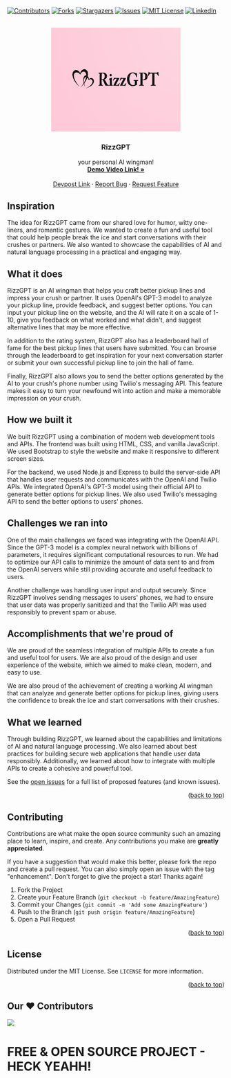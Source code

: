 


<!-- PROJECT SHIELDS -->
<!--
*** I'm using markdown "reference style" links for readability.
*** Reference links are enclosed in brackets [ ] instead of parentheses ( ).
*** See the bottom of this document for the declaration of the reference variables
*** for contributors-url, forks-url, etc. This is an optional, concise syntax you may use.
*** https://www.markdownguide.org/basic-syntax/#reference-style-links
-->
[![Contributors][contributors-shield]][contributors-url]
[![Forks][forks-shield]][forks-url]
[![Stargazers][stars-shield]][stars-url]
[![Issues][issues-shield]][issues-url]
[![MIT License][license-shield]][license-url]
[![LinkedIn][linkedin-shield]][linkedin-url]



<!-- PROJECT LOGO -->
<br />
<div align="center">
  <a href="https://github.com/Dru-O7/RizzGPT/">
    <img src="public/img/logo.png" alt="Logo" width="300" height="240">
  </a>

<h3 align="center">RizzGPT</h3>

  <p align="center">
    your personal AI wingman!
    <br />
    <a href="https://www.youtube.com/watch?v=3ZCMxn9KC8w"><strong>Demo Video Link! »</strong></a>
    <br />
    <br />
    <a href="https://devpost.com/software/rizzgpt">Devpost Link</a>
    ·
    <a href="https://github.com/Dru-O7/RizzGPT/issues">Report Bug</a>
    ·
    <a href="https://github.com/Dru-O7/RizzGPT/issues">Request Feature</a>
  </p>
</div>






## Inspiration
The idea for RizzGPT came from our shared love for humor, witty one-liners, and romantic gestures. We wanted to create a fun and useful tool that could help people break the ice and start conversations with their crushes or partners. We also wanted to showcase the capabilities of AI and natural language processing in a practical and engaging way.

## What it does
RizzGPT is an AI wingman that helps you craft better pickup lines and impress your crush or partner. It uses OpenAI's GPT-3 model to analyze your pickup line, provide feedback, and suggest better options. You can input your pickup line on the website, and the AI will rate it on a scale of 1-10, give you feedback on what worked and what didn't, and suggest alternative lines that may be more effective.

In addition to the rating system, RizzGPT also has a leaderboard hall of fame for the best pickup lines that users have submitted. You can browse through the leaderboard to get inspiration for your next conversation starter or submit your own successful pickup line to join the hall of fame.

Finally, RizzGPT also allows you to send the better options generated by the AI to your crush's phone number using Twilio's messaging API. This feature makes it easy to turn your newfound wit into action and make a memorable impression on your crush.

## How we built it
We built RizzGPT using a combination of modern web development tools and APIs. The frontend was built using HTML, CSS, and vanilla JavaScript. We used Bootstrap to style the website and make it responsive to different screen sizes.

For the backend, we used Node.js and Express to build the server-side API that handles user requests and communicates with the OpenAI and Twilio APIs. We integrated OpenAI's GPT-3 model using their official API to generate better options for pickup lines. We also used Twilio's messaging API to send the better options to users' phones.

## Challenges we ran into
One of the main challenges we faced was integrating with the OpenAI API. Since the GPT-3 model is a complex neural network with billions of parameters, it requires significant computational resources to run. We had to optimize our API calls to minimize the amount of data sent to and from the OpenAI servers while still providing accurate and useful feedback to users.

Another challenge was handling user input and output securely. Since RizzGPT involves sending messages to users' phones, we had to ensure that user data was properly sanitized and that the Twilio API was used responsibly to prevent spam or abuse.

## Accomplishments that we're proud of
We are proud of the seamless integration of multiple APIs to create a fun and useful tool for users. We are also proud of the design and user experience of the website, which we aimed to make clean, modern, and easy to use.

We are also proud of the achievement of creating a working AI wingman that can analyze and generate better options for pickup lines, giving users the confidence to break the ice and start conversations with their crushes.

## What we learned
Through building RizzGPT, we learned about the capabilities and limitations of AI and natural language processing. We also learned about best practices for building secure web applications that handle user data responsibly. Additionally, we learned about how to integrate with multiple APIs to create a cohesive and powerful tool.

See the [open issues](https://github.com/Dru-O7/RizzGPT/issues) for a full list of proposed features (and known issues).

<p align="right">(<a href="#readme-top">back to top</a>)</p>



<!-- CONTRIBUTING -->
## Contributing

Contributions are what make the open source community such an amazing place to learn, inspire, and create. Any contributions you make are **greatly appreciated**.

If you have a suggestion that would make this better, please fork the repo and create a pull request. You can also simply open an issue with the tag "enhancement".
Don't forget to give the project a star! Thanks again!

1. Fork the Project
2. Create your Feature Branch (`git checkout -b feature/AmazingFeature`)
3. Commit your Changes (`git commit -m 'Add some AmazingFeature'`)
4. Push to the Branch (`git push origin feature/AmazingFeature`)
5. Open a Pull Request

<p align="right">(<a href="#readme-top">back to top</a>)</p>



<!-- LICENSE -->
## License

Distributed under the MIT License. See `LICENSE` for more information.

<p align="right">(<a href="#readme-top">back to top</a>)</p>



## Our ♥️ Contributors

<a href="https://github.com/refinedev/refine/graphs/contributors">
  <img src="https://contrib.rocks/image?repo=Dru-O7/RizzGPT" />
</a>








# FREE & OPEN SOURCE PROJECT - HECK YEAHH!


<!-- MARKDOWN LINKS & IMAGES -->
<!-- https://www.markdownguide.org/basic-syntax/#reference-style-links -->
[contributors-shield]: https://img.shields.io/github/contributors/arncv/Business-Ship.svg?style=for-the-badge
[contributors-url]: https://github.com/arncv/Business-Ship/graphs/contributors
[forks-shield]: https://img.shields.io/github/forks/arncv/Business-Ship.svg?style=for-the-badge
[forks-url]: https://github.com/arncv/Business-Ship/network/members
[stars-shield]: https://img.shields.io/github/stars/arncv/Business-Ship.svg?style=for-the-badge
[stars-url]:https://github.com/arncv/Business-Ship/stargazers
[issues-shield]: https://img.shields.io/github/issues/arncv/Business-Ship.svg?style=for-the-badge
[issues-url]: https://github.com/arncv/Business-Ship/issues
[license-shield]: https://img.shields.io/github/license/arncv/Business-Ship.svg?style=for-the-badge
[license-url]: https://github.com/arncv/Business-Ship/blob/master/LICENSE
[linkedin-shield]: https://img.shields.io/badge/-LinkedIn-black.svg?style=for-the-badge&logo=linkedin&colorB=555
[linkedin-url]: https://linkedin.com/in/arnvgl
[product-screenshot]: assets/img/brand/screenshot.png
